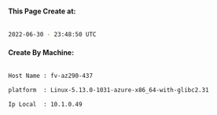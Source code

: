 
   
#### This Page Create at:

```bash

2022-06-30 - 23:48:50 UTC

```

#### Create By Machine:

```bash

Host Name : fv-az290-437

platform  : Linux-5.13.0-1031-azure-x86_64-with-glibc2.31

Ip Local  : 10.1.0.49

```

